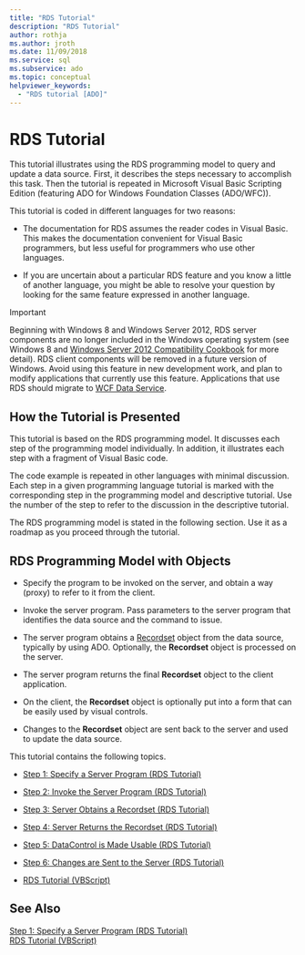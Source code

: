 ```yaml
---
title: "RDS Tutorial"
description: "RDS Tutorial"
author: rothja
ms.author: jroth
ms.date: 11/09/2018
ms.service: sql
ms.subservice: ado
ms.topic: conceptual
helpviewer_keywords:
  - "RDS tutorial [ADO]"
---
```

# RDS Tutorial
This tutorial illustrates using the RDS programming model to query and update a data source. First, it describes the steps necessary to accomplish this task. Then the tutorial is repeated in Microsoft Visual Basic Scripting Edition (featuring ADO for Windows Foundation Classes (ADO/WFC)).  
  
 This tutorial is coded in different languages for two reasons:  
  
-   The documentation for RDS assumes the reader codes in Visual Basic. This makes the documentation convenient for Visual Basic programmers, but less useful for programmers who use other languages.  
  
-   If you are uncertain about a particular RDS feature and you know a little of another language, you might be able to resolve your question by looking for the same feature expressed in another language.  
  
> [!IMPORTANT]
>  Beginning with Windows 8 and Windows Server 2012, RDS server components are no longer included in the Windows operating system (see Windows 8 and [Windows Server 2012 Compatibility Cookbook](https://www.microsoft.com/download/details.aspx?id=27416) for more detail). RDS client components will be removed in a future version of Windows. Avoid using this feature in new development work, and plan to modify applications that currently use this feature. Applications that use RDS should migrate to [WCF Data Service](/dotnet/framework/wcf/).  
  
## How the Tutorial is Presented  
 This tutorial is based on the RDS programming model. It discusses each step of the programming model individually. In addition, it illustrates each step with a fragment of Visual Basic code.  
  
 The code example is repeated in other languages with minimal discussion. Each step in a given programming language tutorial is marked with the corresponding step in the programming model and descriptive tutorial. Use the number of the step to refer to the discussion in the descriptive tutorial.  
  
 The RDS programming model is stated in the following section. Use it as a roadmap as you proceed through the tutorial.  
  
## RDS Programming Model with Objects  
  
-   Specify the program to be invoked on the server, and obtain a way (proxy) to refer to it from the client.  
  
-   Invoke the server program. Pass parameters to the server program that identifies the data source and the command to issue.  
  
-   The server program obtains a [Recordset](../../reference/ado-api/recordset-object-ado.md) object from the data source, typically by using ADO. Optionally, the **Recordset** object is processed on the server.  
  
-   The server program returns the final **Recordset** object to the client application.  
  
-   On the client, the **Recordset** object is optionally put into a form that can be easily used by visual controls.  
  
-   Changes to the **Recordset** object are sent back to the server and used to update the data source.  
  
 This tutorial contains the following topics.  
  
-   [Step 1: Specify a Server Program (RDS Tutorial)](./step-1-specify-a-server-program-rds-tutorial.md)  
  
-   [Step 2: Invoke the Server Program (RDS Tutorial)](./step-2-invoke-the-server-program-rds-tutorial.md)  
  
-   [Step 3: Server Obtains a Recordset (RDS Tutorial)](./step-3-server-obtains-a-recordset-rds-tutorial.md)  
  
-   [Step 4: Server Returns the Recordset (RDS Tutorial)](./step-4-server-returns-the-recordset-rds-tutorial.md)  
  
-   [Step 5: DataControl is Made Usable (RDS Tutorial)](./step-5-datacontrol-is-made-usable-rds-tutorial.md)  
  
-   [Step 6: Changes are Sent to the Server (RDS Tutorial)](./step-6-changes-are-sent-to-the-server-rds-tutorial.md)  
  
-   [RDS Tutorial (VBScript)](./rds-tutorial-vbscript.md)  
  
## See Also  
 [Step 1: Specify a Server Program (RDS Tutorial)](./step-1-specify-a-server-program-rds-tutorial.md)   
 [RDS Tutorial (VBScript)](./rds-tutorial-vbscript.md)